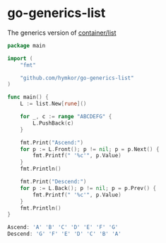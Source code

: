 go-generics-list
================

The generics version of [container/list]

[container/list]: https://pkg.go.dev/container/list

``` example.go
package main

import (
    "fmt"

    "github.com/hymkor/go-generics-list"
)

func main() {
    L := list.New[rune]()

    for _, c := range "ABCDEFG" {
        L.PushBack(c)
    }

    fmt.Print("Ascend:")
    for p := L.Front(); p != nil; p = p.Next() {
        fmt.Printf(" '%c'", p.Value)
    }
    fmt.Println()

    fmt.Print("Descend:")
    for p := L.Back(); p != nil; p = p.Prev() {
        fmt.Printf(" '%c'", p.Value)
    }
    fmt.Println()
}
```

``` go run example.go |
Ascend: 'A' 'B' 'C' 'D' 'E' 'F' 'G'
Descend: 'G' 'F' 'E' 'D' 'C' 'B' 'A'
```

